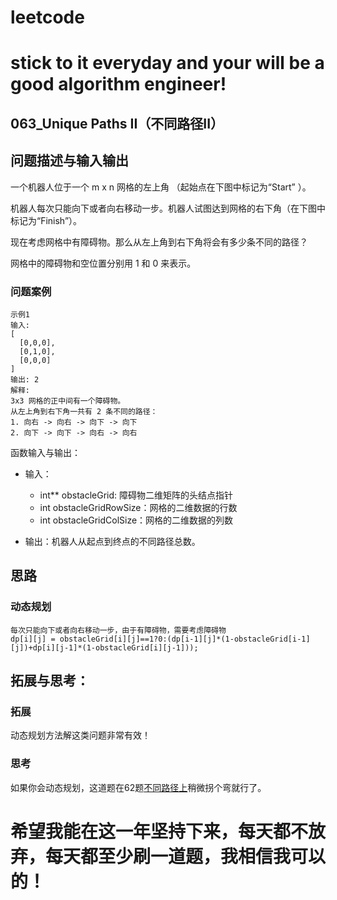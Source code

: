 # leetcode
# stick to it everyday and your will be a good algorithm engineer!
## 063_Unique Paths II（不同路径II）
## 问题描述与输入输出
一个机器人位于一个 m x n 网格的左上角 （起始点在下图中标记为“Start” ）。

机器人每次只能向下或者向右移动一步。机器人试图达到网格的右下角（在下图中标记为“Finish”）。

现在考虑网格中有障碍物。那么从左上角到右下角将会有多少条不同的路径？

网格中的障碍物和空位置分别用 1 和 0 来表示。
### 问题案例

	示例1
	输入:
	[
	  [0,0,0],
	  [0,1,0],
	  [0,0,0]
	]
	输出: 2
	解释:
	3x3 网格的正中间有一个障碍物。
	从左上角到右下角一共有 2 条不同的路径：
	1. 向右 -> 向右 -> 向下 -> 向下
	2. 向下 -> 向下 -> 向右 -> 向右

函数输入与输出：
* 输入：
	* int** obstacleGrid: 障碍物二维矩阵的头结点指针
	* int obstacleGridRowSize：网格的二维数据的行数
	* int obstacleGridColSize：网格的二维数据的列数
	
* 输出：机器人从起点到终点的不同路径总数。

## 思路			
### 动态规划

	每次只能向下或者向右移动一步，由于有障碍物，需要考虑障碍物
	dp[i][j] = obstacleGrid[i][j]==1?0:(dp[i-1][j]*(1-obstacleGrid[i-1][j])+dp[i][j-1]*(1-obstacleGrid[i][j-1]));		
					 				 	
## 拓展与思考：
### 拓展
动态规划方法解这类问题非常有效！
### 思考
如果你会动态规划，这道题在62题[不同路径上](https://leetcode-cn.com/problems/unique-paths/description/)稍微拐个弯就行了。
		  
# 希望我能在这一年坚持下来，每天都不放弃，每天都至少刷一道题，我相信我可以的！

